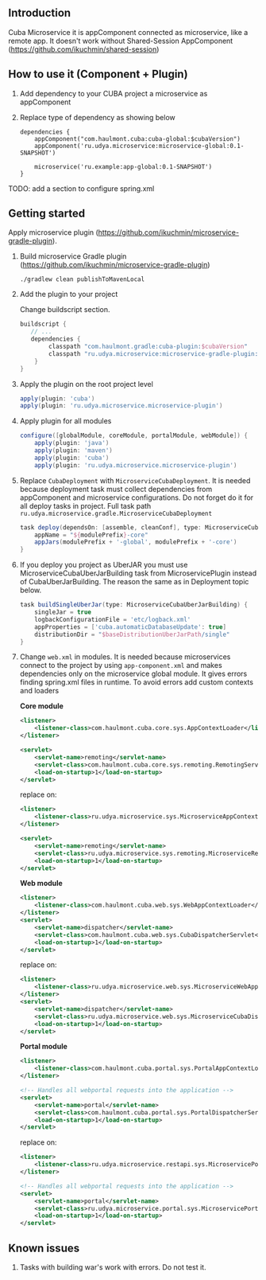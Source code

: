 ## Introduction

Cuba Microservice it is appComponent connected as microservice, like a remote app.
It doesn't work without Shared-Session AppComponent (https://github.com/ikuchmin/shared-session)

## How to use it (Component + Plugin) 

1. Add dependency to your CUBA project a microservice as appComponent

2. Replace type of dependency as showing below
    ```
    dependencies {
        appComponent("com.haulmont.cuba:cuba-global:$cubaVersion")
        appComponent('ru.udya.microservice:microservice-global:0.1-SNAPSHOT')
    
        microservice('ru.example:app-global:0.1-SNAPSHOT')
    }
    ``` 

TODO: add a section to configure spring.xml 

## Getting started

Apply microservice plugin (https://github.com/ikuchmin/microservice-gradle-plugin).

1. Build microservice Gradle plugin (https://github.com/ikuchmin/microservice-gradle-plugin)
   ```shell script
   ./gradlew clean publishToMavenLocal
   ```
   
2. Add the plugin to your project
   
   Change buildscript section.
   ```groovy
   buildscript {
      // ...  
      dependencies {
           classpath "com.haulmont.gradle:cuba-plugin:$cubaVersion"
           classpath "ru.udya.microservice:microservice-gradle-plugin:1.0-SNAPSHOT"
       }
   }
   ```
   
3. Apply the plugin on the root project level
   ```groovy
   apply(plugin: 'cuba')
   apply(plugin: 'ru.udya.microservice.microservice-plugin')
   ```
   
4. Apply plugin for all modules
   ```groovy
   configure([globalModule, coreModule, portalModule, webModule]) {
       apply(plugin: 'java')
       apply(plugin: 'maven')
       apply(plugin: 'cuba')
       apply(plugin: 'ru.udya.microservice.microservice-plugin')
   ```
   
5. Replace `CubaDeployment` with `MicroserviceCubaDeployment`. It is needed because
   deployment task must collect dependencies from appComponent and microservice
   configurations. Do not forget do it for all deploy tasks in project. Full task
   path `ru.udya.microservice.gradle.MicroserviceCubaDeployment`
   ```groovy
   task deploy(dependsOn: [assemble, cleanConf], type: MicroserviceCubaDeployment) {
       appName = "${modulePrefix}-core"
       appJars(modulePrefix + '-global', modulePrefix + '-core')
   }
   ```

6. If you deploy you project as UberJAR you must use MicroserviceCubaUberJarBuilding
   task from MicroservicePlugin instead of CubaUberJarBuilding. The reason the same as
   in Deployment topic below.
   ```groovy
   task buildSingleUberJar(type: MicroserviceCubaUberJarBuilding) {
       singleJar = true
       logbackConfigurationFile = 'etc/logback.xml'
       appProperties = ['cuba.automaticDatabaseUpdate': true]
       distributionDir = "$baseDistributionUberJarPath/single"
   }
   ```
   
7. Change `web.xml` in modules. It is needed because microservices connect to the
   project by using `app-component.xml` and makes dependencies only on the microservice
   global module. It gives errors finding spring.xml files in runtime. To avoid errors
   add custom contexts and loaders

    **Core module**
    ```xml
    <listener>
        <listener-class>com.haulmont.cuba.core.sys.AppContextLoader</listener-class>
    </listener>
    
    <servlet>
        <servlet-name>remoting</servlet-name>
        <servlet-class>com.haulmont.cuba.core.sys.remoting.RemotingServlet</servlet-class>
        <load-on-startup>1</load-on-startup>
    </servlet>
    ```
    
    replace on:
    ```xml
    <listener>
        <listener-class>ru.udya.microservice.sys.MicroserviceAppContextLoader</listener-class>
    </listener>
    
    <servlet>
        <servlet-name>remoting</servlet-name>
        <servlet-class>ru.udya.microservice.sys.remoting.MicroserviceRemotingServlet</servlet-class>
        <load-on-startup>1</load-on-startup>
    </servlet>
    ```
    
    **Web module**
    ```xml
    <listener>
        <listener-class>com.haulmont.cuba.web.sys.WebAppContextLoader</listener-class>
    </listener>
    <servlet>
        <servlet-name>dispatcher</servlet-name>
        <servlet-class>com.haulmont.cuba.web.sys.CubaDispatcherServlet</servlet-class>
        <load-on-startup>1</load-on-startup>
    </servlet>
    ```
    
    replace on:
    ```xml
    <listener>
        <listener-class>ru.udya.microservice.web.sys.MicroserviceWebAppContextLoader</listener-class>
    </listener>
    <servlet>
        <servlet-name>dispatcher</servlet-name>
        <servlet-class>ru.udya.microservice.web.sys.MicroserviceCubaDispatcherServlet</servlet-class>
        <load-on-startup>1</load-on-startup>
    </servlet>
    ```
    
    **Portal module**
    ```xml
    <listener>
        <listener-class>com.haulmont.cuba.portal.sys.PortalAppContextLoader</listener-class>
    </listener>
    
    <!-- Handles all webportal requests into the application -->
    <servlet>
        <servlet-name>portal</servlet-name>
        <servlet-class>com.haulmont.cuba.portal.sys.PortalDispatcherServlet</servlet-class>
        <load-on-startup>1</load-on-startup>
    </servlet>
    ```
    
    replace on:
    ```xml
    <listener>
        <listener-class>ru.udya.microservice.restapi.sys.MicroservicePortalAppContextLoader</listener-class>
    </listener>
    
    <!-- Handles all webportal requests into the application -->
    <servlet>
        <servlet-name>portal</servlet-name>
        <servlet-class>ru.udya.microservice.portal.sys.MicroservicePortalDispatcherServlet</servlet-class>
        <load-on-startup>1</load-on-startup>
    </servlet>
    ```

## Known issues

1. Tasks with building war's work with errors. Do not test it.  